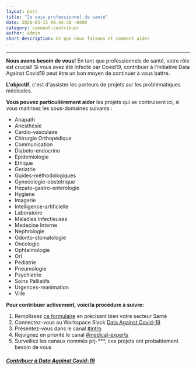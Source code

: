 ```yaml
---
layout: post
title: "Je suis professionnel de santé"
date: 2020-03-15 08:44:38 -0400
category: comment-contribuer
author: admin
short-description: Ce que nous faisons et comment aider
---
```


-----

**Nous avons besoin de vous!**
En tant que professionnels de santé, votre rôle est crucial! Si vous avez été infecté par Covid19, contribuer à l'initiative Data Against Covid19 peut être un bon moyen de continuer à vous battre.

**L'objectif**, c'est d'assister les porteurs de projets sur les problématiques médicales.

**Vous pouvez particulièrement aider** les projets qui se contruisent ici, si vous maitrisez les sous-domaines suivants :
- Anapath
- Anesthésie
- Cardio-vasculaire
- Chirurgie Orthopédique
- Communication
- Diabeto-endocrino
- Epidemiologie
- Ethique
- Geriatrie
- Guides-méthodologiques
- Gynecologie-obstetrique
- Hepato-gastro-enterologie
- Hygiene
- Imagerie
- Intelligence-artificielle
- Laboratoire
- Maladies Infectieuses
- Medecine Interne
- Nephrologie
- Odonto-stomatologie
- Oncologie
- Ophtalmologie
- Orl
- Pediatrie
- Pneumologie
- Psychiatrie
- Soins Palliatifs
- Urgences-reanimation
- Ville

**Pour contribuer activement, voici la procédure à suivre:**
1. Remplissez [ce formulaire](https://docs.google.com/forms/d/e/1FAIpQLSdiw56eQNGkm5uQt7mlcR32n--J2rwfSgOYpF9eAKThFNv7rA/viewform) en précisant bien votre secteur Santé
2. Connectez-vous au Workspace Slack [Data Against Covid-19](https://join.slack.com/t/dataagainstcovid-19/shared_invite/zt-cgsplso2-LIvWeRHlf1ZFIrh~SPj~IA)
3. Présentez-vous dans le canal [#intro](https://app.slack.com/client/TUQTGE7FU/C010DRZCJQL/thread/CV3M7RE8Y-1585336854.107000)
4. Rejoignez en priorité le canal [#medical-experts](ihttps://app.slack.com/client/TUQTGE7FU/C01056Y0Y8G/thread/C010553SVKN-1585833564.089700)
5. Surveillez les canaux nommés prj-\*\*\*, ces projets ont probablement besoin de vous
  


##### [Contribuer à Data Against Covid-19](https://docs.google.com/forms/d/e/1FAIpQLSdiw56eQNGkm5uQt7mlcR32n--J2rwfSgOYpF9eAKThFNv7rA/viewform)
